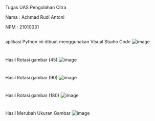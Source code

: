 Tugas UAS Pengolahan Citra

Nama : Achmad Rudi Antoni

NPM  : 21010031

##

aplikasi Python ini dibuat menggunakan Visual Studio Code
![image](https://github.com/achmad2003/Citra-Digital---Achmad-Rudi-Antoni/assets/171172386/1a8f54ed-de25-4f2a-81fd-d8aa815e0956)

#
Hasil Rotasi gambar (45)
![image](https://github.com/achmad2003/Citra-Digital---Achmad-Rudi-Antoni/assets/171172386/6e1bd44b-268d-4a95-acfb-eb16c3466d12)

#
Hasil Rotasi gambar (90)
![image](https://github.com/achmad2003/Citra-Digital---Achmad-Rudi-Antoni/assets/171172386/b19731c2-6fb2-4131-9c38-b7b91f88d33f)

#
Hasil Rotasi gambar (180)
![image](https://github.com/achmad2003/Citra-Digital---Achmad-Rudi-Antoni/assets/171172386/67b7945c-ced6-42df-9b2f-f2dd89c6f4b5)

#
Hasil Merubah Ukuran Gambar
![image](https://github.com/achmad2003/Citra-Digital---Achmad-Rudi-Antoni/assets/171172386/35bace28-4634-42d5-b314-5dffe84b5096)
#
